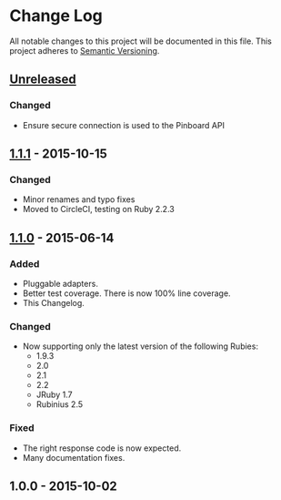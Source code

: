 # Change Log
All notable changes to this project will be documented in this file.
This project adheres to [Semantic Versioning](http://semver.org).

## [Unreleased]

### Changed
- Ensure secure connection is used to the Pinboard API

## [1.1.1] - 2015-10-15
### Changed
- Minor renames and typo fixes
- Moved to CircleCI, testing on Ruby 2.2.3

## [1.1.0] - 2015-06-14
### Added
- Pluggable adapters.
- Better test coverage. There is now 100% line coverage.
- This Changelog.

### Changed
- Now supporting only the latest version of the following Rubies:
  * 1.9.3
  * 2.0
  * 2.1
  * 2.2
  * JRuby 1.7
  * Rubinius 2.5

### Fixed
- The right response code is now expected.
- Many documentation fixes.

## 1.0.0 - 2015-10-02

[Unreleased]: https://github.com/nwjsmith/thumbtack/compare/v1.1.1...HEAD
[1.1.1]: https://github.com/nwjsmith/thumbtack/compare/v1.1.0...v1.1.1
[1.1.0]: https://github.com/nwjsmith/thumbtack/compare/v1.0.0...v1.1.0

